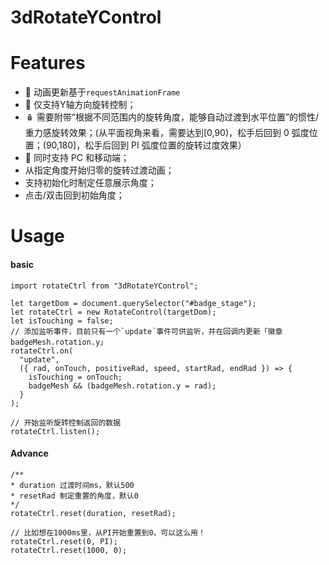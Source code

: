 # 3dRotateYControl

# Features

- 🚀 动画更新基于`requestAnimationFrame`
- 🧭 仅支持Y轴方向旋转控制；
- 🪆 需要附带“根据不同范围内的旋转角度，能够自动过渡到水平位置”的惯性/重力感旋转效果；(从平面视角来看，需要达到\[0,90)，松手后回到 0 弧度位置；(90,180\]，松手后回到 PI 弧度位置的旋转过度效果）
- 👬 同时支持 PC 和移动端；
- 从指定角度开始归零的旋转过渡动画；
- 支持初始化时制定任意展示角度；
- 点击/双击回到初始角度；


# Usage
#### basic
```
import rotateCtrl from "3dRotateYControl";

let targetDom = document.querySelector("#badge_stage");
let rotateCtrl = new RotateControl(targetDom);
let isTouching = false;
// 添加监听事件，目前只有一个`update`事件可供监听，并在回调内更新「徽章badgeMesh.rotation.y」
rotateCtrl.on(
  "update",
  ({ rad, onTouch, positiveRad, speed, startRad, endRad }) => {
    isTouching = onTouch;
    badgeMesh && (badgeMesh.rotation.y = rad);
  }
);

// 开始监听旋转控制返回的数据
rotateCtrl.listen();
```
  
#### Advance
```
/**
* duration 过渡时间ms，默认500
* resetRad 制定重置的角度，默认0
*/
rotateCtrl.reset(duration, resetRad);

// 比如想在1000ms里，从PI开始重置到0，可以这么用！
rotateCtrl.reset(0, PI);
rotateCtrl.reset(1000, 0);
```
